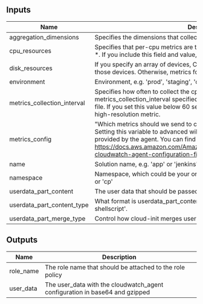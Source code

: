 ## Inputs

| Name | Description | Type | Default | Required |
|------|-------------|:----:|:-----:|:-----:|
| aggregation_dimensions | Specifies the dimensions that collected metrics are to be aggregated on. | list | `<list>` | no |
| cpu_resources | Specifies that per-cpu metrics are to be collected. The only allowed value is *. If you include this field and value, per-cpu metrics are collected | string | `"resources": ["*"],` | no |
| disk_resources | If you specify an array of devices, CloudWatch collects metrics from only those devices. Otherwise, metrics for all devices are collected | list | `<list>` | no |
| environment | Environment, e.g. 'prod', 'staging', 'dev', 'pre-prod', 'UAT' | string | `` | no |
| metrics_collection_interval | Specifies how often to collect the cpu metrics, overriding the global metrics_collection_interval specified in the agent section of the configuration file. If you set this value below 60 seconds, each metric is collected as a high-resolution metric. | string | `60` | no |
| metrics_config | "Which metrics should we send to cloudwatch, the default is standard. Setting this variable to advanced will send all the available metrics that are provided by the agent.   You can find more information here https://docs.aws.amazon.com/AmazonCloudWatch/latest/monitoring/create-cloudwatch-agent-configuration-file-wizard.html" | string | `standard` | no |
| name | Solution name, e.g. 'app' or 'jenkins' | string | - | yes |
| namespace | Namespace, which could be your organization name or abbreviation, e.g. 'eg' or 'cp' | string | `` | no |
| userdata_part_content | The user data that should be passed along from the caller of the module. | string | `` | no |
| userdata_part_content_type | What format is userdata_part_content in - eg 'text/cloud-config' or 'text/x-shellscript'. | string | `text/cloud-config` | no |
| userdata_part_merge_type | Control how cloud-init merges user-data sections. | string | `list(append)+dict(recurse_array)+str()` | no |

## Outputs

| Name | Description |
|------|-------------|
| role_name | The role name that should be attached to the role policy |
| user_data | The user_data with the cloudwatch_agent configuration in base64 and gzipped |


